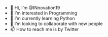 - 👋 Hi, I’m @INnovation19
- 👀 I’m interested in Programming
- 🌱 I’m currently learning Python
- 💞️ I’m looking to collaborate with new people
- 📫 How to reach me is by Twitter

<!---
INnovation19/INnovation19 is a ✨ special ✨ repository because its `README.md` (this file) appears on your GitHub profile.
You can click the Preview link to take a look at your changes.
--->
